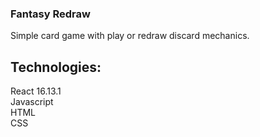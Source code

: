### Fantasy Redraw

Simple card game with play or redraw discard mechanics.

## Technologies:  
React 16.13.1  
Javascript  
HTML  
CSS  